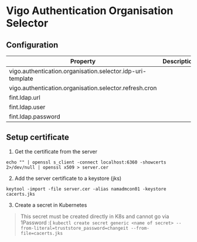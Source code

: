 # Vigo Authentication Organisation Selector


## Configuration
| Property   |      Description      |  Default value |
|----------|:-------------:|------:|
| vigo.authentication.organisation.selector.idp-uri-template |  | https://idp.felleskomponent.no/nidp/saml2/spsend?id=%s&sid=1 |
| vigo.authentication.organisation.selector.refresh.cron | | `0 */5 * * * *` |
| fint.ldap.url | | |
| fint.ldap.user | | |
| fint.ldap.password | | |

## Setup certificate
1. Get the certificate from the server

`echo "" | openssl s_client -connect localhost:6360 -showcerts 2>/dev/null | openssl x509 > server.cer`

2. Add the server certificate to a keystore (jks)

`keytool -import -file server.cer -alias namadmcon01 -keystore cacerts.jks`

3. Create a secret in Kubernetes
> This secret must be created directly in K8s and cannot go via 1Password :(
`kubectl create secret generic <name of secret> --from-literal=truststore_password=changeit --from-file=cacerts.jks`
